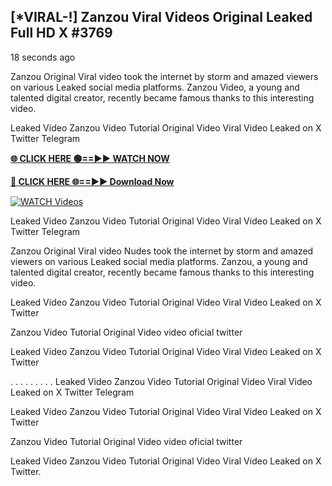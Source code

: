 ## [*VIRAL-!] Zanzou Viral Videos Original Leaked Full HD X #3769

18 seconds ago

Zanzou Original Viral video took the internet by storm and amazed viewers on various Leaked social media platforms. Zanzou Video, a young and talented digital creator, recently became famous thanks to this interesting video.

Leaked Video Zanzou Video Tutorial Original Video Viral Video Leaked on X Twitter Telegram

**[🌐 CLICK HERE 🟢==►► WATCH NOW](https://russelviper69.blogspot.com/p/valo-video.html)**

**[🔴 CLICK HERE 🌐==►► Download Now](https://russelviper69.blogspot.com/p/valo-video.html)**

[![WATCH Videos](https://i.imgur.com/dJHk4Zq.gif)](https://russelviper69.blogspot.com/p/valo-video.html)

Leaked Video Zanzou Video Tutorial Original Video Viral Video Leaked on X Twitter Telegram

Zanzou Original Viral video Nudes took the internet by storm and amazed viewers on various Leaked social media platforms. Zanzou, a young and talented digital creator, recently became famous thanks to this interesting video.

Leaked Video Zanzou Video Tutorial Original Video Viral Video Leaked on X Twitter

Zanzou Video Tutorial Original Video video oficial twitter

Leaked Video Zanzou Video Tutorial Original Video Viral Video Leaked on X Twitter

. . . . . . . . . Leaked Video Zanzou Video Tutorial Original Video Viral Video Leaked on X Twitter Telegram

Leaked Video Zanzou Video Tutorial Original Video Viral Video Leaked on X Twitter

Zanzou Video Tutorial Original Video video oficial twitter

Leaked Video Zanzou Video Tutorial Original Video Viral Video Leaked on X Twitter.
